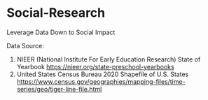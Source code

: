 # Social-Research
Leverage Data Down to Social Impact

Data Source: 
1. NIEER (National Institute For Early Education Research) State of Yearbook
   https://nieer.org/state-preschool-yearbooks
2. United States Census Bureau 2020 Shapefile of U.S. States
   https://www.census.gov/geographies/mapping-files/time-series/geo/tiger-line-file.html
